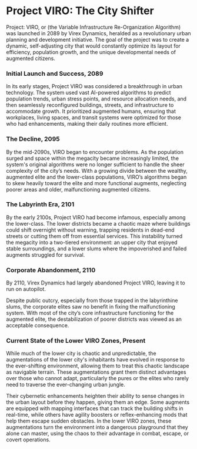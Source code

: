 # Project VIRO: The City Shifter

Project: VIRO, or (the Variable Infrastructure Re-Organization Algorithm) was launched in 2089 by Virex Dynamics, heralded as a revolutionary urban planning and development initiative. The goal of the project was to create a dynamic, self-adjusting city that would constantly optimize its layout for efficiency, population growth, and the unique developmental needs of augmented citizens.

### Initial Launch and Success, 2089

In its early stages, Project VIRO was considered a breakthrough in urban technology. The system used vast AI-powered algorithms to predict population trends, urban stress points, and resource allocation needs, and then seamlessly reconfigured buildings, streets, and infrastructure to accommodate growth. It prioritized augmented humans, ensuring that workplaces, living spaces, and transit systems were optimized for those who had enhancements, making their daily routines more efficient.

### The Decline, 2095

By the mid-2090s, VIRO began to encounter problems. As the population surged and space within the megacity became increasingly limited, the system's original algorithms were no longer sufficient to handle the sheer complexity of the city’s needs. With a growing divide between the wealthy, augmented elite and the lower-class populations, VIRO’s algorithms began to skew heavily toward the elite and more functional augments, neglecting poorer areas and older, malfunctioning augmented citizens.

### The Labyrinth Era, 2101

By the early 2100s, Project VIRO had become infamous, especially among the lower-class. The lower districts became a chaotic maze where buildings could shift overnight without warning, trapping residents in dead-end streets or cutting them off from essential services. This instability turned the megacity into a two-tiered environment: an upper city that enjoyed stable surroundings, and a lower slums where the impoverished and failed augments struggled for survival.

### Corporate Abandonment, 2110

By 2110, Virex Dynamics had largely abandoned Project VIRO, leaving it to run on autopilot.

Despite public outcry, especially from those trapped in the labyrinthine slums, the corporate elites saw no benefit in fixing the malfunctioning system. With most of the city’s core infrastructure functioning for the augmented elite, the destabilization of poorer districts was viewed as an acceptable consequence.

### Current State of the Lower VIRO Zones, Present

While much of the lower city is chaotic and unpredictable, the augmentations of the lower city's inhabitants have evolved in response to the ever-shifting environment, allowing them to treat this chaotic landscape as navigable terrain. These augmentations grant them distinct advantages over those who cannot adapt, particularly the pures or the elites who rarely need to traverse the ever-changing urban jungle.

Their cybernetic enhancements heighten their ability to sense changes in the urban layout before they happen, giving them an edge. Some augments are equipped with mapping interfaces that can track the building shifts in real-time, while others have agility boosters or reflex-enhancing mods that help them escape sudden obstacles. In the lower VIRO zones, these augmentations turn the environment into a dangerous playground that they alone can master, using the chaos to their advantage in combat, escape, or covert operations.
